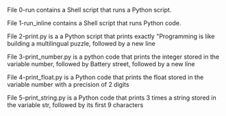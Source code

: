 File 0-run contains a Shell script that runs a Python script.

File 1-run_inline contains a Shell script that runs Python code.

File 2-print.py is a a Python script that prints exactly "Programming is like building a multilingual puzzle, followed by a new line

File 3-print_number.py is a python code that prints the integer stored in the variable number, followed by Battery street, followed by a new line

File 4-print_float.py is a Python code that prints  the float stored in the variable number with a precision of 2 digits

File 5-print_string.py is a Python code that prints 3 times a string stored in the variable str, followed by its first 9 characters


